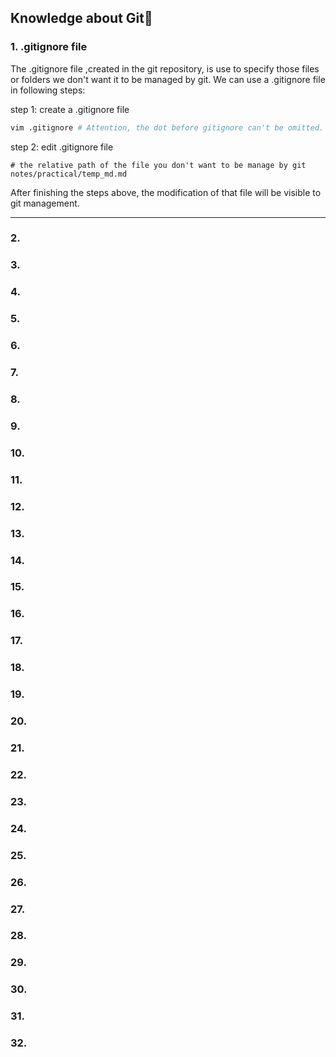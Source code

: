## Knowledge about Git🐶

### 1. .gitignore file

The .gitignore file ,created in the git repository, is use to specify those files or folders we don't want it to be managed by git. We can use a .gitignore file in following steps:

step 1: create a .gitignore file
```bash
vim .gitignore # Attention, the dot before gitignore can't be omitted.
```

step 2: edit .gitignore file
```
# the relative path of the file you don't want to be manage by git
notes/practical/temp_md.md
```

After finishing the steps above, the modification of that file will be visible to git management.

---

### 2.
### 3.
### 4.
### 5.
### 6.
### 7.
### 8.
### 9.
### 10.
### 11.
### 12.
### 13.
### 14.
### 15.
### 16.
### 17.
### 18.
### 19.
### 20.
### 21.
### 22.
### 23.
### 24.
### 25.
### 26.
### 27.
### 28.
### 29.
### 30.
### 31.
### 32.